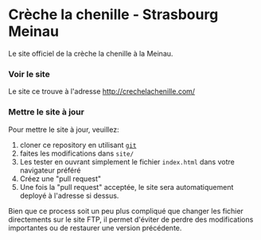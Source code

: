 # Crèche la chenille - Strasbourg Meinau

Le site officiel de la crèche la chenille à la Meinau.

### Voir le site

Le site ce trouve à l'adresse http://crechelachenille.com/

### Mettre le site à jour

Pour mettre le site à jour, veuillez:

1. cloner ce repository en utilisant [`git`](https://git-scm.com/)
2. faites les modifications dans `site/`
3. Les tester en ouvrant simplement le fichier `index.html` dans votre navigateur préféré
3. Créez une "pull request"
4. Une fois la "pull request" acceptée, le site sera automatiquement deployé à l'adresse si dessus.

Bien que ce process soit un peu plus compliqué que changer les fichier directements sur le site FTP, il permet d'éviter de perdre des modifications importantes ou de restaurer une version précédente.
